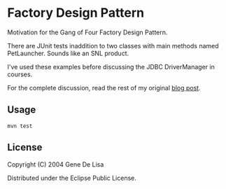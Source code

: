 # Factory Design Pattern

Motivation for the Gang of Four Factory Design Pattern.

There are JUnit tests inaddition to two classes with main methods named PetLauncher. Sounds like an SNL product.

I've used these examples before discussing the JDBC DriverManager in courses.

For the complete discussion, read the rest of my original [blog post](http://rockhoppertech.com/blog/factories/).

## Usage

    mvn test

## License

Copyright (C) 2004 Gene De Lisa

Distributed under the Eclipse Public License.
